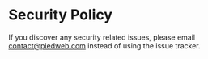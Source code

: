 # Security Policy

If you discover any security related issues, please email contact@piedweb.com instead of using the issue tracker.

